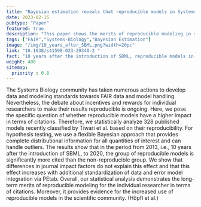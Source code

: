 ```yaml
---
title: "Bayesian estimation reveals that reproducible models in Systems Biology get more citations"
date: 2023-02-15
pubtype: "Paper"
featured: true
description: "This paper shows the merits of reproducible modeling in systems biology."
tags: ["FAIR","Systems-Biology","Bayesian Estimation"]
image: "/img/10_years_after_SBML.png?width=20pc"
link: "10.1038/s41598-023-29340-2 "
fact: "10 years after the introduction of SBML, reproducible models in Systems Biology are significantly more cited than the non-reproducible models."
weight: 400
sitemap:
  priority : 0.8
---
```


The Systems Biology community has taken numerous actions to develop data and modeling standards towards FAIR data and model handling. Nevertheless, the debate about incentives and rewards for individual researchers to make their results reproducible is ongoing. Here, we pose the specific question of whether reproducible models have a higher impact in terms of citations. Therefore, we statistically analyze 328 published models recently classified by Tiwari et al. based on their reproducibility. For hypothesis testing, we use a flexible Bayesian approach that provides complete distributional information for all quantities of interest and can handle outliers. The results show that in the period from 2013, i.e., 10 years after the introduction of SBML, to 2020, the group of reproducible models is significantly more cited than the non-reproducible group. We show that differences in journal impact factors do not explain this effect and that this effect increases with additional standardization of data and error model integration via PEtab. Overall, our statistical analysis demonstrates the long-term merits of reproducible modeling for the individual researcher in terms of citations. Moreover, it provides evidence for the increased use of reproducible models in the scientific community. (Höpfl et al.)
